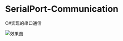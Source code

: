 # SerialPort-Communication
C#实现的串口通信

![效果图](https://cdn.zhfsky.com/Snipaste_2017-11-27_18-53-55.bmp) 
